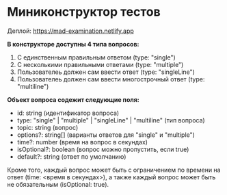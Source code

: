# Миниконструктор тестов

Деплой: https://mad-examination.netlify.app

**В конструкторе доступны 4 типа вопросов:** 

 1. С единственным правильным ответом (type: "single")
 2. С несколькими правильными ответами (type: "multiple")
 3. Пользователеь должен сам ввести ответ (type: "singleLine")
 4. Пользователеь должен сам ввести многострочный ответ (type: "multiline")

**Объект вопроса содежит следующие поля:** 

* id: string (идентификатор вопроса)
* type: "single" | "multiple" | "singleLine" | "multiline" (тип вопроса)
* topic: string (вопрос)
* options?: string[] (варианты ответов для "single" и "multiple")
* time?: number (время на вопрос в секундах)
* isOptional?: boolean (вопрос можно пропустить, если true)
* default?: string (ответ по умолчанию)

Кроме того, каждый вопрос может быть с ограничением по времени на ответ (time: <время в секундах>), а также каждый вопрос может быть не обязательным (isOptional: true).

